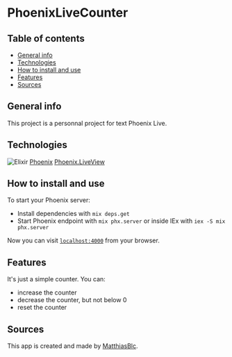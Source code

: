 # PhoenixLiveCounter

## Table of contents
* [General info](#general-info)
* [Technologies](#technologies)
* [How to install and use](#How-to-install-and-use)
* [Features](#features)
* [Sources](#sources)

## General info
This project is a personnal project for text Phoenix Live. 
	
## Technologies
![Elixir](https://img.shields.io/badge/Elixir-4B275F?style=for-the-badge&logo=elixir&logoColor=white)
[Phoenix](https://www.phoenixframework.org/)
[Phoenix.LiveView](https://hexdocs.pm/phoenix_live_view/Phoenix.LiveView.html)

## How to install and use

To start your Phoenix server:

  * Install dependencies with `mix deps.get`
  * Start Phoenix endpoint with `mix phx.server` or inside IEx with `iex -S mix phx.server`

Now you can visit [`localhost:4000`](http://localhost:4000) from your browser.
	
## Features
It's just a simple counter.
You can: 
* increase the counter
* decrease the counter, but not below 0
* reset the counter

## Sources
This app is created and made by [MatthiasBlc](https://github.com/MatthiasBlc).